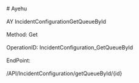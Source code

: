 <br>#     Ayehu</br>
<br>AY IncidentConfigurationGetQueueById</br>
<br>Method: Get</br>
<br>OperationID: IncidentConfiguration_GetQueueById</br>
<br>EndPoint:</br>
<br>/API/IncidentConfiguration/getQueueById/{id}</br>

